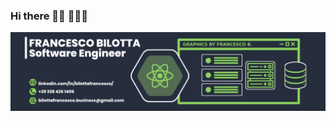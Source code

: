 ### Hi there 👋🏻 👨🏻‍💻
<img src="https://raw.githubusercontent.com/francescobilotta/francescobilotta/main/github-graphics-1400x350.png" />
<!--
**francescobilotta/francescobilotta** is a ✨ _special_ ✨ repository because its `README.md` (this file) appears on your GitHub profile.

Here are some ideas to get you started:

- 🔭 I’m currently working on ...
- 🌱 I’m currently learning ...
- 👯 I’m looking to collaborate on ...
- 🤔 I’m looking for help with ...
- 💬 Ask me about ...
- 📫 How to reach me: ...
- 😄 Pronouns: ...
- ⚡ Fun fact: ...
-->
